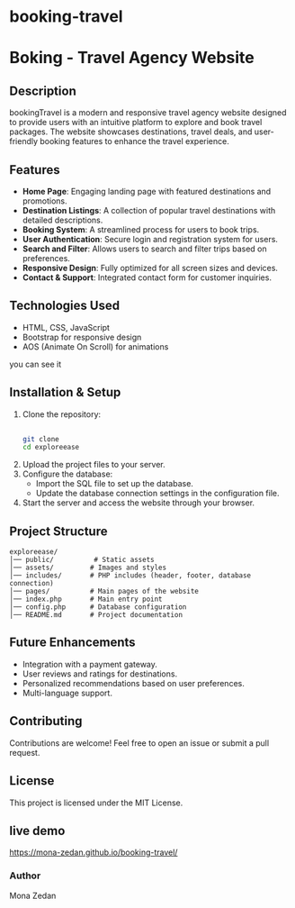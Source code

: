 # booking-travel
# Boking - Travel Agency Website

## Description
bookingTravel is a modern and responsive travel agency website designed to provide users with an intuitive platform to explore and book travel packages. The website showcases destinations, travel deals, and user-friendly booking features to enhance the travel experience.

## Features
- **Home Page**: Engaging landing page with featured destinations and promotions.
- **Destination Listings**: A collection of popular travel destinations with detailed descriptions.
- **Booking System**: A streamlined process for users to book trips.
- **User Authentication**: Secure login and registration system for users.
- **Search and Filter**: Allows users to search and filter trips based on preferences.
- **Responsive Design**: Fully optimized for all screen sizes and devices.
- **Contact & Support**: Integrated contact form for customer inquiries.

## Technologies Used
- HTML, CSS, JavaScript
- Bootstrap for responsive design
- AOS (Animate On Scroll) for animations

you can see it 


## Installation & Setup
1. Clone the repository:
   ```bash https://github.com/Mona-Zedan/booking-travel.git
    
   git clone 
   cd exploreease
   ```
2. Upload the project files to your server.
3. Configure the database:
   - Import the SQL file to set up the database.
   - Update the database connection settings in the configuration file.
4. Start the server and access the website through your browser.

## Project Structure
```
exploreease/
│── public/          # Static assets
│── assets/         # Images and styles
│── includes/       # PHP includes (header, footer, database connection)
│── pages/          # Main pages of the website
│── index.php       # Main entry point
│── config.php      # Database configuration
│── README.md       # Project documentation
```

## Future Enhancements
- Integration with a payment gateway.
- User reviews and ratings for destinations.
- Personalized recommendations based on user preferences.
- Multi-language support.

## Contributing
Contributions are welcome! Feel free to open an issue or submit a pull request.

## License
This project is licensed under the MIT License.

## live demo 
https://mona-zedan.github.io/booking-travel/

### Author
Mona Zedan
